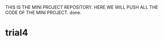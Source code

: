 THIS IS THE MINI PROJECT REPOSITORY. HERE WE WILL PUSH ALL THE CODE OF THE MINI PROJECT.
done.
# trial4
